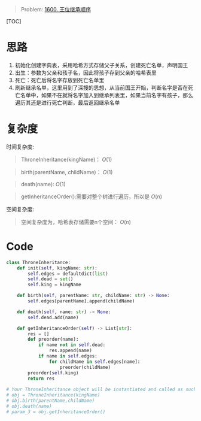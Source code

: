  

> Problem: [1600. 王位继承顺序](https://leetcode.cn/problems/throne-inheritance/description/)

 

[TOC]

 

# 思路

 

> 

1. 初始化创建字典表，采用哈希方式存储父子关系，创建死亡名单，声明国王
2. 出生：参数为父亲和孩子名，因此将孩子存到父亲的哈希表里
3. 死亡：死亡后将名字存放到死亡名单里
4. 刷新继承名单，这里用到了深搜的思想，从当前国王开始，判断名字是否在死亡名单中，如果不在就将名字加入到继承列表里，如果当前名字有孩子，那么遍历其还是进行死亡判断，最后返回继承名单

 

# 复杂度

 

时间复杂度:

> ThroneInheritance(kingName)： $O(1)$

> birth(parentName, childName)： $O(1)$

> death(name): $O(1)$

> getInheritanceOrder():需要对整个树进行遍历，所以是 $O(n)$

 

 

空间复杂度:

> 空间复杂度为，哈希表存储需要n个空间： $O(n)$

 

 

 

# Code

```python
class ThroneInheritance:
    def init(self, kingName: str):
        self.edges = defaultdict(list)
        self.dead = set()
        self.king = kingName

    def birth(self, parentName: str, childName: str) -> None:
        self.edges[parentName].append(childName)

    def death(self, name: str) -> None:
        self.dead.add(name)

    def getInheritanceOrder(self) -> List[str]:
        res = []
        def preorder(name):
            if name not in self.dead:
                res.append(name)
            if name in self.edges:
                for childName in self.edges[name]:
                    preorder(childName)
        preorder(self.king)
        return res
    
# Your ThroneInheritance object will be instantiated and called as such:
# obj = ThroneInheritance(kingName)
# obj.birth(parentName,childName)
# obj.death(name)
# param_3 = obj.getInheritanceOrder()
```



  

 